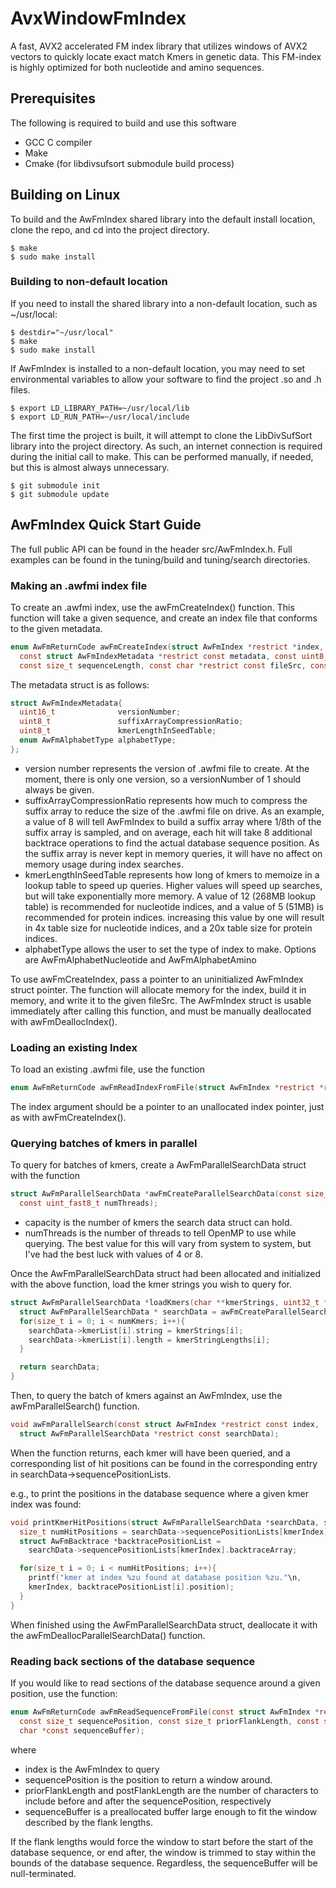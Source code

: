 # AvxWindowFmIndex
A fast, AVX2 accelerated FM index library that utilizes windows of AVX2 vectors to quickly locate exact match Kmers in genetic data. This FM-index is highly optimized for both nucleotide and amino sequences.



## Prerequisites
The following is required to build and use this software
* GCC C compiler
* Make
* Cmake (for libdivsufsort submodule build process)


## Building on Linux
To build and the AwFmIndex shared library into the default install location, clone the repo, and cd into the project directory.
```shell
$ make
$ sudo make install
```

### Building to non-default location
If you need to install the shared library into a non-default location, such as ~/usr/local:
```shell
$ destdir="~/usr/local"
$ make
$ sudo make install
```

If AwFmIndex is installed to a non-default location, you may need to set environmental variables to allow your software to find the project .so and .h files.
```shell
$ export LD_LIBRARY_PATH=~/usr/local/lib
$ export LD_RUN_PATH=~/usr/local/include
```


The first time the project is built, it will attempt to clone the LibDivSufSort library into the project directory. As such, an internet connection is required during the initial call to make. This can be performed manually, if needed, but this is almost always unnecessary.
```shell
$ git submodule init
$ git submodule update
```


## AwFmIndex Quick Start Guide
The full public API can be found in the header src/AwFmIndex.h. Full examples can be found in the tuning/build and tuning/search directories.

### Making an .awfmi index file
To create an .awfmi index, use the awFmCreateIndex() function. This function will take a given sequence, and create an index file that conforms to the given metadata.

``` c
enum AwFmReturnCode awFmCreateIndex(struct AwFmIndex *restrict *index,
  const struct AwFmIndexMetadata *restrict const metadata, const uint8_t *restrict const sequence,
  const size_t sequenceLength, const char *restrict const fileSrc, const bool allowFileOverwrite);
```

The metadata struct is as follows:
``` c
struct AwFmIndexMetadata{
  uint16_t              versionNumber;
  uint8_t               suffixArrayCompressionRatio;
  uint8_t               kmerLengthInSeedTable;
  enum AwFmAlphabetType alphabetType;
};
```

* version number represents the version of .awfmi file to create. At the moment, there is only one version, so a versionNumber of 1 should always be given.
* suffixArrayCompressionRatio represents how much to compress the suffix array to reduce the size of the .awfmi file on drive. As an example, a value of 8 will tell AwFmIndex to build a suffix array where 1/8th of the suffix array is sampled, and on average, each hit will take 8 additional backtrace operations to find the actual database sequence position. As the suffix array is never kept in memory queries, it will have no affect on memory usage during index searches.
* kmerLengthInSeedTable represents how long of kmers to memoize in a lookup table to speed up queries. Higher values will speed up searches, but will take exponentially more memory. A value of 12 (268MB lookup table) is recommended for nucleotide indices, and a value of 5 (51MB) is recommended for protein indices. increasing this value by one will result in 4x table size for nucleotide indices, and a 20x table size for protein indices.
* alphabetType allows the user to set the type of index to make. Options are AwFmAlphabetNucleotide and AwFmAlphabetAmino


To use awFmCreateIndex, pass a pointer to an uninitialized AwFmIndex struct pointer. The function will allocate memory for the index, build it in memory, and write it to the given fileSrc. The AwFmIndex struct is usable immediately after calling this function, and must be manually deallocated with awFmDeallocIndex().


### Loading an existing Index
To load an existing .awfmi file, use the function
``` c
enum AwFmReturnCode awFmReadIndexFromFile(struct AwFmIndex *restrict *restrict index, const char *fileSrc);
```

The index argument should be a pointer to an unallocated index pointer, just as with awFmCreateIndex().


### Querying batches of kmers in parallel
To query for batches of kmers, create a AwFmParallelSearchData struct with the function
``` c
struct AwFmParallelSearchData *awFmCreateParallelSearchData(const size_t capacity,
  const uint_fast8_t numThreads);
```

* capacity is the number of kmers the search data struct can hold.
* numThreads is the number of threads to tell OpenMP to use while querying. The best value for this will vary from system to system, but I've had the best luck with values of 4 or 8.

Once the AwFmParallelSearchData struct had been allocated and initialized with the above function, load the kmer strings you wish to query for.
``` c
struct AwFmParallelSearchData *loadKmers(char **kmerStrings, uint32_t *kmerStringLengths, uint32_t numKmers){
  struct AwFmParallelSearchData * searchData = awFmCreateParallelSearchData(numKmers, 4);
  for(size_t i = 0; i < numKmers; i++){
    searchData->kmerList[i].string = kmerStrings[i];
    searchData->kmerList[i].length = kmerStringLengths[i];
  }

  return searchData;
}
```

Then, to query the batch of kmers against an AwFmIndex, use the awFmParallelSearch() function.
``` c
void awFmParallelSearch(const struct AwFmIndex *restrict const index,
  struct AwFmParallelSearchData *restrict const searchData);
```

When the function returns, each kmer will have been queried, and a corresponding list of hit positions can be found in the corresponding entry in searchData->sequencePositionLists.

e.g., to print the positions in the database sequence where a given kmer index was found:
``` c
void printKmerHitPositions(struct AwFmParallelSearchData *searchData, size_t kmerIndex)
  size_t numHitPositions = searchData->sequencePositionLists[kmerIndex].count;
  struct AwFmBacktrace *backtracePositionList =  
    searchData->sequencePositionLists[kmerIndex].backtraceArray;

  for(size_t i = 0; i < numHitPositions; i++){
    printf("kmer at index %zu found at database position %zu."\n,
    kmerIndex, backtracePositionList[i].position);
  }
}
```

When finished using the AwFmParallelSearchData struct, deallocate it with the awFmDeallocParallelSearchData() function.


### Reading back sections of the database sequence
If you would like to read sections of the database sequence around a given position, use the function:
``` c
enum AwFmReturnCode awFmReadSequenceFromFile(const struct AwFmIndex *restrict const index,
  const size_t sequencePosition, const size_t priorFlankLength, const size_t postFlankLength,
  char *const sequenceBuffer);
```
where
* index is the AwFmIndex to query
* sequencePosition is the position to return a window around.
* priorFlankLength and postFlankLength are the number of characters to include before and after the sequencePosition, respectively
* sequenceBuffer is a preallocated buffer large enough to fit the window described by the flank lengths.

If the flank lengths would force the window to start before the start of the database sequence, or end after, the window is trimmed to stay within the bounds of the database sequence. Regardless, the sequenceBuffer will be null-terminated.
